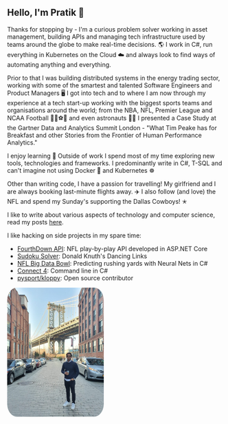 
## Hello, I'm Pratik 👋

Thanks for stopping by - I'm a curious problem solver working in asset management, 
building APIs and managing tech infrastructure used by teams around the globe to make 
real-time decisions. 🌎 I work in C#, run everything in Kubernetes on the Cloud ☁️ and 
always look to find ways of automating anything and everything.

Prior to that I was building distributed systems in the energy trading sector, working 
with some of the smartest and talented Software Engineers and Product Managers 🖥️ I got 
into tech and to where I am now through my experience at a tech start-up working with 
the biggest sports teams and organisations around the world; from the NBA, NFL, Premier 
League and NCAA Football 🏀🏈⚽🏃 and even astronauts 🧑‍🚀 I presented a Case Study at the 
Gartner Data and Analytics Summit London - "What Tim Peake has for Breakfast and other 
Stories from the Frontier of Human Performance Analytics."

I enjoy learning 🤟 Outside of work I spend most of my time exploring new tools, 
technologies and frameworks. I predominantly write in C#, T-SQL and can't imagine not 
using Docker 🐳 and Kubernetes ☸

Other than writing code, I have a passion for travelling! My girlfriend and I are 
always booking last-minute flights away. ✈️ I also follow (and love) the NFL and spend 
my Sunday's supporting the Dallas Cowboys! ✭

I like to write about various aspects of technology and computer science, read my 
posts [here](./posts.html).

I like hacking on side projects in my spare time:

- [FourthDown API](https://fourthdown.azurewebsites.net/): NFL play-by-play API 
developed in ASP.NET Core
- [Sudoku Solver](https://github.com/pratikthanki/Revlos): Donald Knuth's Dancing Links
- [NFL Big Data Bowl](https://github.com/pratikthanki/BigDataBowl): Predicting rushing 
yards with Neural Nets in C#
- [Connect 4](https://github.com/pratikthanki/Connect4): Command line in C#
- [pysport/kloppy](https://github.com/pysport/kloppy/): Open source contributor

<img src='./assets/pratik.jpg' alt="pratik" height="300" style="border-radius:10%" />
